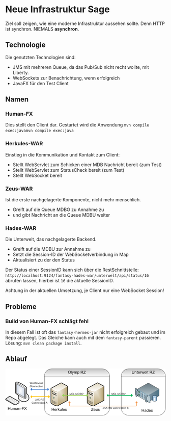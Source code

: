 # Neue Infrastruktur Sage

Ziel soll zeigen, wie eine moderne Infrastruktur aussehen sollte. Denn HTTP ist synchron. NIEMALS <b>asynchron</b>.

## Technologie
Die genutzten Technologien sind:
* JMS mit mehreren Queue, da das Pub/Sub nicht recht wollte, mit Liberty.
* WebSockets zur Benachrichtung, wenn erfolgreich
* JavaFX für den Test Client

## Namen

### Human-FX
Dies stellt den Client dar.
Gestartet wird die Anwendung ``mvn compile exec:javamvn compile exec:java``

### Herkules-WAR
Einstieg in die Kommunikation und Kontakt zum Client:
* Stellt WebServlet zum Schicken einer MDB Nachricht bereit (zum Test)
* Stellt WebServlet zum StatusCheck bereit (zum Test)
* Stellt WebSocket bereit

### Zeus-WAR
Ist die erste nachgelagerte Komponente, nicht mehr menschlich. 
* Greift auf die Queue MDBO zu Annahme zu
* und gibt Nachricht an die Queue MDBU weiter

### Hades-WAR
Die Unterwelt, das nachgelagerte Backend.
* Greift auf die MDBU zur Annahme zu
* Setzt die Session-ID der WebSocketverbindung in Map
* Aktualisiert zu der den Status

Der Status einer SessionID kann sich über die RestSchnittstelle:
``http://localhost:9124/fantasy-hades-war/unterwelt/api/status/16``
abrufen lassen, hierbei ist ``16`` die aktuelle SessionID.

Achtung in der aktuellen Umsetzung, je Client nur eine WebSocket Session!

## Probleme

### Build von Human-FX schlägt fehl
In diesem Fall ist oft das ``fantasy-hermes-jar`` nicht erfolgreich gebaut und im Repo abgelegt. Das Gleiche kann auch mit dem ``fantasy-parent`` passieren.
Lösung: ``mvn clean package install``.
 
## Ablauf

![alt overview](pics/overview.png "Übersicht")